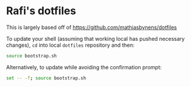# Rafi's dotfiles

This is largely based off of https://github.com/mathiasbynens/dotfiles

To update your shell (assuming that working local has pushed necessary changes), `cd` into local `dotfiles` repository and then:

```bash
source bootstrap.sh
```

Alternatively, to update while avoiding the confirmation prompt:

```bash
set -- -f; source bootstrap.sh
```
